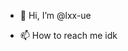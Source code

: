 - 👋 Hi, I’m @lxx-ue

- 📫 How to reach me idk

<!---
lxx-ue/lxx-ue is a ✨ special ✨ repository because its `README.md` (this file) appears on your GitHub profile.
You can click the Preview link to take a look at your changes.
--->
